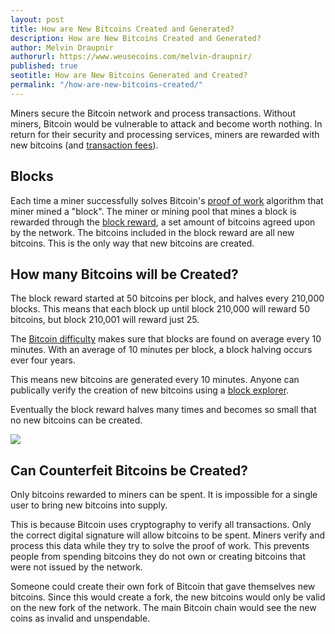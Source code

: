 ```yaml
---
layout: post
title: How are New Bitcoins Created and Generated?
description: How are New Bitcoins Created and Generated?
author: Melvin Draupnir
authorurl: https://www.weusecoins.com/melvin-draupnir/
published: true
seotitle: How are New Bitcoins Generated and Created?
permalink: "/how-are-new-bitcoins-created/"
---
```

Miners secure the Bitcoin network and process transactions. Without miners, Bitcoin would be vulnerable to attack and become worth nothing. In return for their security and processing services, miners are rewarded with new bitcoins (and [transaction fees](/bitcoin-mining-fees/)). 

## Blocks

Each time a miner successfully solves Bitcoin's [proof of work](/what-is-proof-of-work/) algorithm that miner mined a "block". The miner or mining pool that mines a block is rewarded through the [block reward](/what-is-the-bitcoin-block-reward/), a set amount of bitcoins agreed upon by the network. The bitcoins included in the block reward are all new bitcoins. This is the only way that new bitcoins are created. 

## How many Bitcoins will be Created? 

The block reward started at 50 bitcoins per block, and halves every 210,000 blocks. This means that each block up until block 210,000 will reward 50 bitcoins, but block 210,001 will reward just 25. 

The [Bitcoin difficulty](/what-is-bitcoin-mining-difficulty/) makes sure that blocks are found on average every 10 minutes. With an average of 10 minutes per block, a block halving occurs ever four years. 

This means new bitcoins are generated every 10 minutes. Anyone can publically verify the creation of new bitcoins using a [block explorer](https://blockchain.info/).

Eventually the block reward halves many times and becomes so small that no new bitcoins can be created. 

<img src="https://www.weusecoins.com/images/bitcoinsupply.png" />

## Can Counterfeit Bitcoins be Created?

Only bitcoins rewarded to miners can be spent. It is impossible for a single user to bring new bitcoins into supply. 

This is because Bitcoin uses cryptography to verify all transactions. Only the correct digital signature will allow bitcoins to be spent. Miners verify and process this data while they try to solve the proof of work. This prevents people from spending bitcoins they do not own or creating bitcoins that were not issued by the network. 

Someone could create their own fork of Bitcoin that gave themselves new bitcoins. Since this would create a fork, the new bitcoins would only be valid on the new fork of the network. The main Bitcoin chain would see the new coins as invalid and unspendable. 
